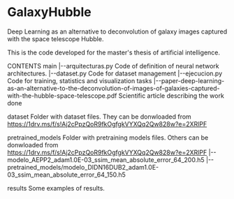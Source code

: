 # GalaxyHubble
Deep Learning as an alternative to deconvolution of galaxy images captured with the space telescope Hubble.

This is the code developed for the master's thesis of artificial intelligence.

CONTENTS
 main
  |--arquitecturas.py     Code of definition of neural network architectures.
  |--dataset.py           Code for dataset management
  |--ejecucion.py         Code for training, statistics and visualization tasks
  |--paper-deep-learning-as-an-alternative-to-the-deconvolution-of-images-of-galaxies-captured-with-the-hubble-space-telescope.pdf 
       Scientific article describing the work done
      
 dataset           Folder with dataset files. They can be donwloaded from https://1drv.ms/f/s!Aj2cPpzQoR9fkOgfgkVYXQq2Qw828w?e=2XRlPF

 pretrained_models Folder with pretraining models files. Others can be donwloaded from https://1drv.ms/f/s!Aj2cPpzQoR9fkOgfgkVYXQq2Qw828w?e=2XRlPF
  |--modelo_AEPP2_adam1.0E-03_ssim_mean_absolute_error_64_200.h5
  |--pretrained_models/modelo_DIDN16DUB2_adam1.0E-03_ssim_mean_absolute_error_64_150.h5

 results           Some examples of results.
